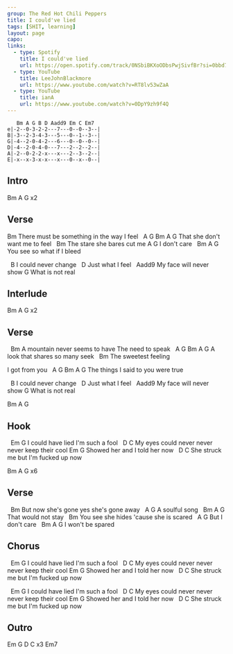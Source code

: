 ```yaml
---
group: The Red Hot Chili Peppers
title: I could've lied
tags: [SHIT, learning]
layout: page
capo: 
links: 
  - type: Spotify
    title: I could've lied
    url: https://open.spotify.com/track/0NSbiBKXoODbsPwjSivfBr?si=0bbd7541f94e41bc
  - type: YouTube
    title: LeeJohnBlackmore
    url: https://www.youtube.com/watch?v=RT8lv53wZaA
  - type: YouTube
    title: ianA
    url: https://www.youtube.com/watch?v=0DpY9zh9f4Q
---
```


```chordpro
   Bm A G B D Aadd9 Em C Em7
e|-2--0-3-2-2---7---0--0--3--|
B|-3--2-3-4-3---5---0--1--3--|
G|-4--2-0-4-2---6---0--0--0--|
D|-4--2-0-4-0---7---2--2--2--|
A|-2--0-2-2-x---x---2--3--2--|
E|-x--x-3-x-x---x---0--x--0--|
```

## Intro

Bm A G x2

## Verse

Bm
There must be something in the way I feel
&nbsp;    A         G          Bm  A G
That she don't want me to feel
&nbsp;   Bm
The stare she bares cut me
A       G
I don't care
&nbsp;                    Bm   A G
You see so what if I bleed

&nbsp; B
I could never change
&nbsp;    D
Just what I feel
&nbsp;  Aadd9
My face will never show
G
What is not real

## Interlude

Bm A G x2

## Verse

&nbsp; Bm
A mountain never seems to have
The need to speak
&nbsp; A         G              Bm  A G
A look that shares so many seek
&nbsp;   Bm
The sweetest feeling

I got from you
&nbsp;   A         G                Bm  A G
The things I said to you were true

&nbsp; B
I could never change
&nbsp;    D
Just what I feel
&nbsp;  Aadd9
My face will never show
G
What is not real

Bm A G

## Hook

&nbsp; Em                  G
I could have lied I'm such a fool
&nbsp;  D                      C
My eyes could never never never keep their cool
Em               G
Showed her and I told her now
&nbsp;   D                 C
She struck me but I'm fucked up now

Bm A G x6

## Verse

&nbsp;   Bm
But now she's gone yes she's gone away
&nbsp; A       G
A soulful song
&nbsp;              Bm  A G
That would not stay
&nbsp;   Bm
You see she hides 'cause she is scared
&nbsp;   A       G
But I don't care
&nbsp;          Bm    A G
I won't be spared

## Chorus

&nbsp; Em                  G
I could have lied I'm such a fool
&nbsp;  D                      C
My eyes could never never never keep their cool
Em               G
Showed her and I told her now
&nbsp;   D                 C
She struck me but I'm fucked up now

&nbsp; Em                  G
I could have lied I'm such a fool
&nbsp;  D                      C
My eyes could never never never keep their cool
Em               G
Showed her and I told her now
&nbsp;   D                 C
She struck me but I'm fucked up now

## Outro

Em G D C x3
Em7

